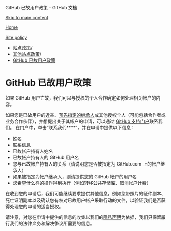 GitHub 已故用户政策 - GitHub 文档

[Skip to main content](#main-content)

[Home](/zh)

[Site policy](/zh/site-policy)

* [站点政策](/zh/site-policy)/
* [其他站点政策](/zh/site-policy/other-site-policies)/
* [GitHub 已故用户政策](/zh/site-policy/other-site-policies/github-deceased-user-policy)

GitHub 已故用户政策
==========

如果 GitHub 用户亡故，我们可以与授权的个人合作确定如何处理相关帐户的内容。

如果您是已故用户的近亲、[预先指定的继承人](/zh/account-and-profile/setting-up-and-managing-your-personal-account-on-github/managing-access-to-your-personal-repositories/maintaining-ownership-continuity-of-your-personal-accounts-repositories)或其他授权个人（可能包括合作者或业务合作伙伴），并想提出关于其帐户的申请，可以通过 [GitHub 支持门户](https://support.github.com/)联系我们。 在门户中，单击“联系我们\*\*\*\*”，并在申请中提供以下信息：

* 姓名
* 联系信息
* 已故帐户持有人姓名
* 已故帐户持有人的 GitHub 用户名
* 您与已故帐户持有人的关系（请说明您是否被指定为 GitHub.com 上的帐户继承人）
* 如果被指定为帐户继承人，则请提供您的 GitHub 帐户的用户名
* 您希望什么样的操作得到执行（例如转移公共存储库、取消帐户计费）

在收到您的申请后，我们可能继续要求提供其他信息，例如您带照片的证件副本、死亡证明副本以及确认您有权对已故用户帐户采取行动的文件，以验证我们是否获得处理您的申请的适当授权。

请注意，对您在申请中提供的信息的收集以我们的[隐私声明](/zh/site-policy/privacy-policies/github-privacy-statement)为依据，我们只保留履行我们的法律义务和解决争议所需要的信息。
